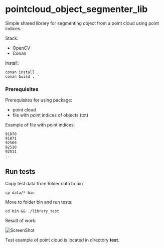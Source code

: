 # pointcloud_object_segmenter_lib

Simple shared library for segmenting object from a point cloud using point indices.

Stack:
- OpenCV
- Conan

Install:

```
conan install .
conan build .
```

### Prerequisites
Prerequisites for using package:

* point cloud
* file with point indices of objects (txt)

Example of file with point indices:

```
91870
91871
92509
92510
92511
...
```


## Run tests
Copy test data from folder data to bin
```
cp data/* bin
```

Move to folder bin and run tests:

```
cd bin && ./library_test
```

Result of work:

![ScreenShot](https://raw.github.com/vovaekb/pointcloud_object_segmenter_lib/blob/main/images/object_segmenter_result.png)

Test example of point cloud is located in directory **test**.
